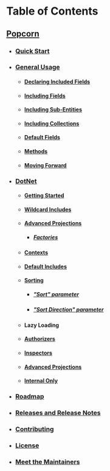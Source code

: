 # Table of Contents
## [Popcorn](../README.md)

+ ### [Quick Start](QuickStart.md)

+ ### [General Usage](Documentation.md)
  + #### [Declaring Included Fields](Documentation.md#includedFields)
  + #### [Including Fields](Documentation.md#includingFields)
  + #### [Including Sub-Entities](Documentation.md#includingSubEntities)
  + #### [Including Collections](Documentation.md#includingCollections)
  + #### [Default Fields](Documentation.md#defaultFields)
  + #### [Methods](Documentation.md#methods)
  + #### [Moving Forward](Documentation.md#movingForward)
    
+ ### [DotNet](dotnet/DotNetDocumentation.md)
  + #### [Getting Started](dotnet/DotNetTutorialGettingStarted.md)
  + #### [Wildcard Includes](dotnet/DotNetTutorialWildcardIncludes.md)
  + #### [Advanced Projections](dotnet/DotNetTutorialAdvancedProjections.md)
    + ##### [Factories](dotnet/DotNetTutorialAdvancedProjections.md#factories)
  + #### [Contexts](dotnet/DotNetTutorialContexts.md)
  + #### [Default Includes](dotnet/DotNetTutorialDefaultIncludes.md)
  + #### [Sorting](dotnet/DotNetTutorialSorting.md)
    + ##### ["Sort" parameter](dotnet/DotNetTutorialSorting.md#sort)
    + ##### ["Sort Direction" parameter](dotnet/DotNetTutorialSorting.md#sortDirection)
  + #### Lazy Loading
  + #### [Authorizers](dotnet/DotNetTutorialAuthorizers.md)
  + #### [Inspectors](dotnet/DotNetTutorialInspectors.md)
  + #### [Advanced Projections](dotnet/DotNetTutorialAdvancedProjections.md)
  + #### [Internal Only](dotnet/DotNetTutorialInternalOnly)
  
+ ### [Roadmap](Roadmap.md)

+ ### [Releases and Release Notes](Releases.md)

+ ### [Contributing](Contributing.md)

+ ### <a href="https://github.com/SkywardApps/popcorn/blob/master/LICENSE">License</a>
  
+ ### [Meet the Maintainers](Maintainers.md)

